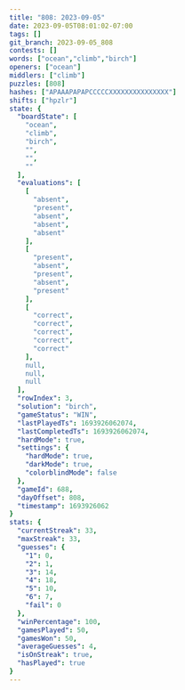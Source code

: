 ```yaml
---
title: "808: 2023-09-05"
date: 2023-09-05T08:01:02-07:00
tags: []
git_branch: 2023-09-05_808
contests: []
words: ["ocean","climb","birch"]
openers: ["ocean"]
middlers: ["climb"]
puzzles: [808]
hashes: ["APAAAPAPAPCCCCCXXXXXXXXXXXXXXX"]
shifts: ["hpzlr"]
state: {
  "boardState": [
    "ocean",
    "climb",
    "birch",
    "",
    "",
    ""
  ],
  "evaluations": [
    [
      "absent",
      "present",
      "absent",
      "absent",
      "absent"
    ],
    [
      "present",
      "absent",
      "present",
      "absent",
      "present"
    ],
    [
      "correct",
      "correct",
      "correct",
      "correct",
      "correct"
    ],
    null,
    null,
    null
  ],
  "rowIndex": 3,
  "solution": "birch",
  "gameStatus": "WIN",
  "lastPlayedTs": 1693926062074,
  "lastCompletedTs": 1693926062074,
  "hardMode": true,
  "settings": {
    "hardMode": true,
    "darkMode": true,
    "colorblindMode": false
  },
  "gameId": 688,
  "dayOffset": 808,
  "timestamp": 1693926062
}
stats: {
  "currentStreak": 33,
  "maxStreak": 33,
  "guesses": {
    "1": 0,
    "2": 1,
    "3": 14,
    "4": 18,
    "5": 10,
    "6": 7,
    "fail": 0
  },
  "winPercentage": 100,
  "gamesPlayed": 50,
  "gamesWon": 50,
  "averageGuesses": 4,
  "isOnStreak": true,
  "hasPlayed": true
}
---
```

<!-- more -->
